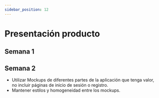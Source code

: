 ```yaml
---
sidebar_position: 12
---
```


# Presentación producto

## Semana 1

## Semana 2
- Utilizar Mockups de diferentes partes de la aplicación que tenga valor, no incluir páginas de inicio de sesión o registro.
- Mantener estilos y homogeneidad entre los mockups.
